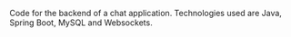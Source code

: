 Code for the backend of a chat application.
Technologies used are Java, Spring Boot, MySQL and
Websockets.